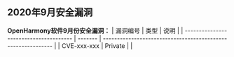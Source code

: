 ## 2020年9月安全漏洞

**OpenHarmony软件9月份安全漏洞：**
| 漏洞编号                             | 类型    | 说明                                                         |
| -------------------------------------- | ------- | ------------------------------------------------------------ |
| CVE-xxx-xxx                 | Private |   |
